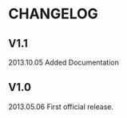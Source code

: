 CHANGELOG
=========

V1.1
----
2013.10.05
Added Documentation

V1.0
----
2013.05.06
First official release.
